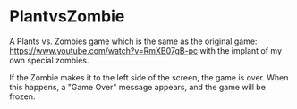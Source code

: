 # PlantvsZombie

A Plants vs. Zombies game which is the same as the original game: https://www.youtube.com/watch?v=RmXB07gB-pc with the implant of my own special zombies.

If the Zombie makes it to the left side of the screen, the game is over. When this happens, a "Game Over" message appears, and the game will be frozen. 
